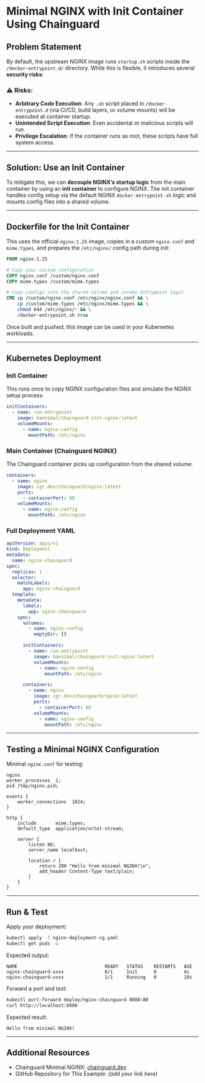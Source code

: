 # Minimal NGINX with Init Container Using Chainguard

## Problem Statement

By default, the upstream NGINX image runs `startup.sh` scripts inside the `/docker-entrypoint.d/` directory. While this is flexible, it introduces several **security risks**:

### ⚠️ Risks:
- **Arbitrary Code Execution**: Any `.sh` script placed in `/docker-entrypoint.d` (via CI/CD, build layers, or volume mounts) will be executed at container startup.
- **Unintended Script Execution**: Even accidental or malicious scripts will run.
- **Privilege Escalation**: If the container runs as root, these scripts have full system access.

---

## Solution: Use an Init Container

To mitigate this, we can **decouple NGINX’s startup logic** from the main container by using an **init container** to configure NGINX. The init container handles config setup via the default NGINX `docker-entrypoint.sh` logic and mounts config files into a shared volume.

---

## Dockerfile for the Init Container

This uses the official `nginx:1.25` image, copies in a custom `nginx.conf` and `mime.types`, and prepares the `/etc/nginx/` config path during init:

```Dockerfile
FROM nginx:1.25

# Copy your custom configuration
COPY nginx.conf /custom/nginx.conf
COPY mime.types /custom/mime.types

# Copy configs into the shared volume and invoke entrypoint logic
CMD cp /custom/nginx.conf /etc/nginx/nginx.conf && \
    cp /custom/mime.types /etc/nginx/mime.types && \
    chmod 644 /etc/nginx/* && \
    /docker-entrypoint.sh true
```

Once built and pushed, this image can be used in your Kubernetes workloads.

---

## Kubernetes Deployment

### Init Container

This runs once to copy NGINX configuration files and simulate the NGINX setup process:

```yaml
initContainers:
  - name: run-entrypoint
    image: bannimal/chainguard-init-nginx:latest
    volumeMounts:
      - name: nginx-config
        mountPath: /etc/nginx
```

### Main Container (Chainguard NGINX)

The Chainguard container picks up configuration from the shared volume:

```yaml
containers:
  - name: nginx
    image: cgr.dev/chainguard/nginx:latest
    ports:
      - containerPort: 80
    volumeMounts:
      - name: nginx-config
        mountPath: /etc/nginx
```

### Full Deployment YAML

```yaml
apiVersion: apps/v1
kind: Deployment
metadata:
  name: nginx-chainguard
spec:
  replicas: 1
  selector:
    matchLabels:
      app: nginx-chainguard
  template:
    metadata:
      labels:
        app: nginx-chainguard
    spec:
      volumes:
        - name: nginx-config
          emptyDir: {}

      initContainers:
        - name: run-entrypoint
          image: bannimal/chainguard-init-nginx:latest
          volumeMounts:
            - name: nginx-config
              mountPath: /etc/nginx

      containers:
        - name: nginx
          image: cgr.dev/chainguard/nginx:latest
          ports:
            - containerPort: 80
          volumeMounts:
            - name: nginx-config
              mountPath: /etc/nginx
```

---

## Testing a Minimal NGINX Configuration

Minimal `nginx.conf` for testing:

```
nginx
worker_processes  1;
pid /tmp/nginx.pid;

events {
    worker_connections  1024;
}

http {
    include       mime.types;
    default_type  application/octet-stream;

    server {
        listen 80;
        server_name localhost;

        location / {
            return 200 "Hello from minimal NGINX!\n";
            add_header Content-Type text/plain;
        }
    }
}
```

---

## Run & Test

Apply your deployment:

```bash
kubectl apply -f nginx-deployment-cg.yaml
kubectl get pods -w
```

Expected output:

```
NAME                                READY   STATUS    RESTARTS   AGE
nginx-chainguard-xxxx               0/1     Init      0          4s
nginx-chainguard-xxxx               1/1     Running   0          10s
```

Forward a port and test:

```bash
kubectl port-forward deploy/nginx-chainguard 8080:80
curl http://localhost:8080
```

Expected result:

```
Hello from minimal NGINX!
```

---

## Additional Resources

- Chainguard Minimal NGINX: [chainguard.dev](https://www.chainguard.dev)
- GitHub Repository for This Example: *(add your link here)*
